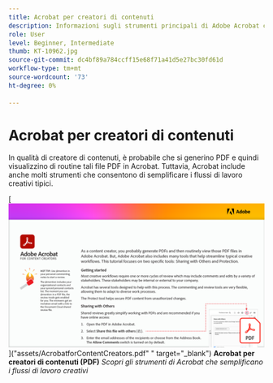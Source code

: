 ```yaml
---
title: Acrobat per creatori di contenuti
description: Informazioni sugli strumenti principali di Adobe Acrobat che semplificano i flussi di lavoro creativi
role: User
level: Beginner, Intermediate
thumb: KT-10962.jpg
source-git-commit: dc4bf89a784ccff15e68f71a41d5e27bc30fd61d
workflow-type: tm+mt
source-wordcount: '73'
ht-degree: 0%

---
```


# Acrobat per creatori di contenuti

In qualità di creatore di contenuti, è probabile che si generino PDF e quindi visualizzino di routine tali file PDF in Acrobat. Tuttavia, Acrobat include anche molti strumenti che consentono di semplificare i flussi di lavoro creativi tipici.

[![Immagine della prima pagina dell’esercitazione](assets/Acrobatforcontentcreators.png)](&quot;assets/AcrobatforContentCreators.pdf&quot; &quot; target=&quot;_blank&quot;)
**Acrobat per creatori di contenuti (PDF)**
*Scopri gli strumenti di Acrobat che semplificano i flussi di lavoro creativi*
